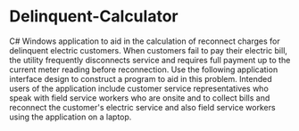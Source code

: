 # Delinquent-Calculator
C# Windows application to aid in the calculation of reconnect charges for delinquent electric customers.
When customers fail to pay their electric bill, the utility frequently disconnects service and requires full payment up to the current meter reading before reconnection. Use the following application interface design to construct a program to aid in this problem. Intended users of the application include customer service representatives who speak with field service workers who are onsite and to collect bills and reconnect the customer's electric service and also field service workers using the application on a laptop.
